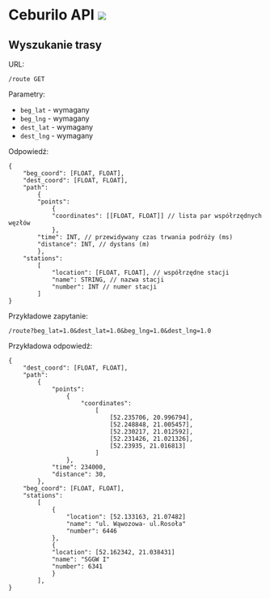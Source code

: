 Ceburilo API ![](https://travis-ci.org/zyla/ceburilo.svg?branch=master)
========

Wyszukanie trasy
----------------

URL:

    /route GET

Parametry:

- `beg_lat` - wymagany
- `beg_lng` - wymagany
- `dest_lat` - wymagany
- `dest_lng` - wymagany

Odpowiedź:

    {
        "beg_coord": [FLOAT, FLOAT],
        "dest_coord": [FLOAT, FLOAT],
        "path":
            {
            "points":
                {
                "coordinates": [[FLOAT, FLOAT]] // lista par współrzędnych węzłów
                },
            "time": INT, // przewidywany czas trwania podróży (ms)
            "distance": INT, // dystans (m)
            },
        "stations":
            [
                "location": [FLOAT, FLOAT], // współrzędne stacji
                "name": STRING, // nazwa stacji
                "number": INT // numer stacji
            ]
    }


Przykładowe zapytanie:

    /route?beg_lat=1.0&dest_lat=1.0&beg_lng=1.0&dest_lng=1.0
Przykładowa odpowiedź:

    {
        "dest_coord": [FLOAT, FLOAT],
        "path":
            {
                "points":
                    {
                        "coordinates":
                            [
                                [52.235706, 20.996794],
                                [52.248848, 21.005457],
                                [52.230217, 21.012592],
                                [52.231426, 21.021326],
                                [52.23935, 21.016813]
                            ]
                    },
                "time": 234000,
                "distance": 30,
            },
        "beg_coord": [FLOAT, FLOAT],
        "stations":
            [
                {
                    "location": [52.133163, 21.07482]
                    "name": "ul. Wąwozowa- ul.Rosoła"
                    "number": 6446
                },
                {
                "location": [52.162342, 21.038431]
                "name": "SGGW I"
                "number": 6341
                }
            ],
    }
